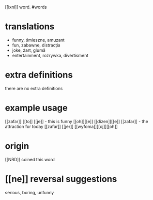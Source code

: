 [[ixni]] word.
#words
# translations
- funny, śmieszne, amuzant
- fun, zabawne, distracția
- joke, żart, glumă
- entertainment, rozrywka, divertisment
# extra definitions
there are no extra definitions 
# example usage
[[zafar]] [[to]] [[je]] - this is funny
[[oh]][[e]] [[dizen]][[e]] [[zafar]] - the attraction for today
[[zafar]] [[jer]] [[wyfoma]][[oj]][[oh]]
# origin
[[NRD]] coined this word
# [[ne]] reversal suggestions 
serious, boring, unfunny